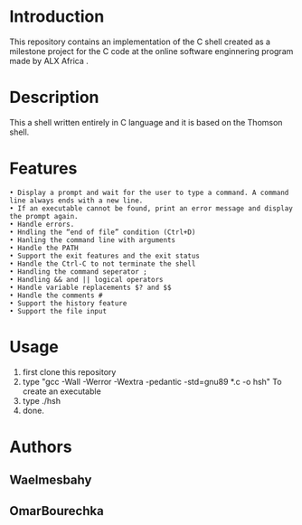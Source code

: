# Introduction 

This repository contains an implementation of the C shell created as a milestone project for the C code at the online software enginnering program made by ALX Africa . 

# Description 

This a shell written entirely in C language and it is based on the Thomson shell.

# Features 

	• Display a prompt and wait for the user to type a command. A command line always ends with a new line.
	• If an executable cannot be found, print an error message and display the prompt again.
	• Handle errors.
	• Hndling the “end of file” condition (Ctrl+D)
	• Hanling the command line with arguments 
	• Handle the PATH
	• Support the exit features and the exit status
	• Handle the Ctrl-C to not terminate the shell
	• Handling the command seperator ;
	• Handling && and || logical operators
	• Handle variable replacements $? and $$
	• Handle the comments #
	• Support the history feature
	• Support the file input

# Usage 

1.  first clone this repository 
2. type  "gcc -Wall -Werror -Wextra -pedantic -std=gnu89 *.c -o hsh"
To create an executable 
3. type ./hsh
4. done.

# Authors 

## Waelmesbahy 
## OmarBourechka
